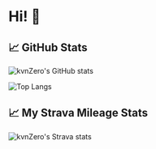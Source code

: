 # Hi! 👋

## 📈 GitHub Stats

![kvnZero's GitHub stats](https://github-readme-stats.vercel.app/api?username=kvnZero&show_icons=true&theme=radical)

![Top Langs](https://github-readme-stats.vercel.app/api/top-langs/?username=kvnZero&layout=compact&theme=radical)

## 📈 My Strava Mileage Stats

![kvnZero's Strava stats](http://github-readme-strava.abigeater.com/api/strava/125152462)
